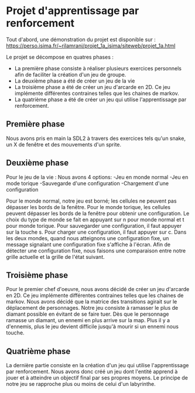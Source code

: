 # Projet d'apprentissage par renforcement

Tout d'abord, une démonstration du projet est disponible sur : https://perso.isima.fr/~rilamrani/projet_1a_isima/siteweb/projet_1a.html

Le projet se décompose en quatres phases :
+ La première phase consiste à réaliser plusieurs exercices personnels afin de faciliter la création d'un jeu de groupe.
+ La deuxième phase a été de créer un jeu de la vie
+ La troisième phase a été de créer un jeu d'arcarde en 2D. Ce jeu implémente différentes contraines telles que les chaines de markov.
+ La quatrième phase a été de créer un jeu qui utilise l'apprentissage par renforcement.

## Première phase

Nous avons pris en main la SDL2 à travers des exercices tels qu'un snake, un X de fenêtre et des mouvements d'un sprite.

## Deuxième phase

Pour le jeu de la vie : 
Nous avons 4 options:
-Jeu en monde normal
-Jeu en mode torique
-Sauvegarde d'une configuration
-Chargement d'une configuration

Pour le monde normal, notre jeu est borné; les cellules ne peuvent pas dépasser les bords de la fenêtre.  Pour le monde torique, les cellules peuvent dépasser les bords de la fenêtre pour obtenir une configuration.
Le choix du type de monde se fait en appuyant sur n pour monde normal et t pour monde torique.
Pour sauvegarder une configuration, il faut appuyer sur la touche s. Pour charger une configuration, il faut appuyer sur c.
Dans les deux mondes, quand nous atteignons une configuration fixe, un message signalant une configuration fixe s'affiche à l'écran.
Afin de détecter une configuration fixe, nous faisons une comparaison entre notre grille actuelle et la grille de l'état suivant.

## Troisième phase

Pour le premier chef d'oeuvre, nous avons décidé de créer un jeu d'arcarde en 2D.  Ce jeu implémente différentes contraines telles que les chaines de markov.  Nous avons décidé que la matrice des transitions agirait sur le déplacement de personnages.  Notre jeu consiste à ramasser le plus de diamant possible en évitant de se faire tuer.  Dès que le personnage ramasse un diamant, un ennemi en plus arrive sur la map.  Plus il y a d'ennemis, plus le jeu devient difficile jusqu'à mourir si un ennemi nous touche.

## Quatrième phase

La dernière partie consiste en la création d'un jeu qui utilise l'apprentissage par renforcement. Nous avons donc créé un jeu dont l'entité apprend à jouer et à atteindre un objectif final par ses propres moyens. Le principe de notre jeu se rapproche plus ou moins de celui d'un labyrinthe.
